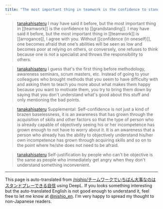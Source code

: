 ```yaml
---
title: "The most important thing in teamwork is the confidence to stand up for yourself."
---
```


> [tanakahisateru](https://twitter.com/tanakahisateru/status/1681564262106533889) I may have said it before, but the most important thing in [[teamwork]] is the confidence to [[grandstanding]]. I may have said it before, but the most important thing in [[teamwork]] is [[arrogance]], I agree with you. Without [[confidence (in oneself)]], one becomes afraid that one's abilities will be seen as low and becomes poor at relying on others, or conversely, one refuses to think because one is not a specialist and throws the responsibility to others.

> [tanakahisateru](https://twitter.com/tanakahisateru/status/1681565994576379905) I guess that's the first thing before methodology, awareness seminars, scrum masters, etc. Instead of going to your colleagues who brought methods that you seem to have difficulty with and asking them to teach you more about what makes them happy because you want to motivate them, you try to bring them down by saying that you don't understand what's good about this stuff and only mentioning the bad points.

> [tanakahisateru](https://twitter.com/tanakahisateru/status/1681571135023104000) Supplemental: Self-confidence is not just a kind of brazen baselessness, it is an awareness that has grown through the acquisition of skills and other factors so that the type of person who is already capable of objectively seeing his or her incompetence has grown enough to not have to worry about it. It is an awareness that a person who already has the ability to objectively understand his/her own incompetence has grown through acquiring skills and so on to the point where he/she does not need to be afraid.

> [tanakahisateru](https://twitter.com/tanakahisateru/status/1681571508798517250) Self-justification by people who can't be objective is the same as people who immediately get angry when they don't understand something inconvenient.



---
This page is auto-translated from [/nishio/チームワークでいちばん大事なのはスタンドプレーできる自信](https://scrapbox.io/nishio/チームワークでいちばん大事なのはスタンドプレーできる自信) using DeepL. If you looks something interesting but the auto-translated English is not good enough to understand it, feel free to let me know at [@nishio_en](https://twitter.com/nishio_en). I'm very happy to spread my thought to non-Japanese readers.